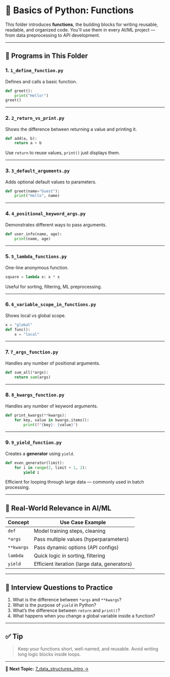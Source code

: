 # 🧠 Basics of Python: Functions

This folder introduces **functions**, the building blocks for writing reusable, readable, and organized code. You'll use them in every AI/ML project — from data preprocessing to API development.

---

## 📌 Programs in This Folder

### 1. `1_define_function.py`

Defines and calls a basic function.

```python
def greet():
    print("Hello!")
greet()
```

---

### 2. `2_return_vs_print.py`

Shows the difference between returning a value and printing it.

```python
def add(a, b):
    return a + b
```

Use `return` to reuse values, `print()` just displays them.

---

### 3. `3_default_arguments.py`

Adds optional default values to parameters.

```python
def greet(name="Guest"):
    print("Hello", name)
```

---

### 4. `4_positional_keyword_args.py`

Demonstrates different ways to pass arguments.

```python
def user_info(name, age):
    print(name, age)
```

---

### 5. `5_lambda_functions.py`

One-line anonymous function.

```python
square = lambda x: x * x
```

Useful for sorting, filtering, ML preprocessing.

---

### 6. `6_variable_scope_in_functions.py`

Shows local vs global scope.

```python
x = "global"
def func():
    x = "local"
```

---

### 7. `7_args_function.py`

Handles any number of positional arguments.

```python
def sum_all(*args):
    return sum(args)
```

---

### 8. `8_kwargs_function.py`

Handles any number of keyword arguments.

```python
def print_kwargs(**kwargs):
    for key, value in kwargs.items():
        print(f"{key}: {value}")
```

---

### 9. `9_yield_function.py`

Creates a **generator** using `yield`.

```python
def even_generator(limit):
    for i in range(2, limit + 1, 2):
        yield i
```

Efficient for looping through large data — commonly used in batch processing.

---

## 🎯 Real-World Relevance in AI/ML

| Concept         | Use Case Example |
|-----------------|------------------|
| `def`           | Model training steps, cleaning |
| `*args`         | Pass multiple values (hyperparameters) |
| `**kwargs`      | Pass dynamic options (API configs) |
| `lambda`        | Quick logic in sorting, filtering |
| `yield`         | Efficient iteration (large data, generators) |

---

## 🧠 Interview Questions to Practice

1. What is the difference between `*args` and `**kwargs`?
2. What is the purpose of `yield` in Python?
3. What’s the difference between `return` and `print()`?
4. What happens when you change a global variable inside a function?

---

## ✅ Tip

> Keep your functions short, well-named, and reusable. Avoid writing long logic blocks inside loops.

---

📁 **Next Topic:** [7_data_structures_intro →](../7_data_structures_intro/)